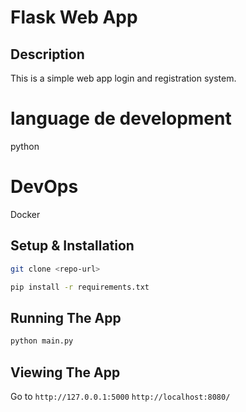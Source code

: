 # Flask Web App

## Description
This is a simple web app login and registration system.

# language de development
python

#  DevOps 
Docker

## Setup & Installation



```bash
git clone <repo-url>
```

```bash
pip install -r requirements.txt
```

## Running The App

```bash
python main.py
```

## Viewing The App

Go to `http://127.0.0.1:5000`
`http://localhost:8080/`
